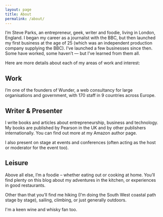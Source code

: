 ```yaml
---
layout: page
title: About
permalink: /about/
---
```


I’m Steve Parks, an entrepreneur, geek, writer and foodie, living in London, England. I began my career as a journalist with the BBC, but then launched my first business at the age of 25 (which was an independent production company supplying the BBC). I’ve launched a few businesses since then. Some have worked, some haven’t — but I’ve learned from them all.

Here are more details about each of my areas of work and interest:

## Work

I’m one of the founders of Wunder, a web consultancy for large organisations and government, with 170 staff in 9 countries across Europe.

## Writer & Presenter

I write books and articles about entrepreneurship, business and technology. My books are published by Pearson in the UK and by other publishers internationally. You can find out more at my Amazon author page.

I also present on stage at events and conferences (often acting as the host or moderator for the event too).

## Leisure

Above all else, I’m a foodie – whether eating out or cooking at home. You’ll find plenty on this blog about my adventures in the kitchen, or experiences in good restaurants.

Other than that you’ll find me hiking (I’m doing the South West coastal path stage by stage), sailing, climbing, or just generally outdoors.

I'm a keen wine and whisky fan too.
